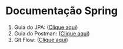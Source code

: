 # Documentação Spring



1. Guia do JPA: (<a href="https://github.com/rafaelq80/Spring/blob/main/ebook/guia_jpa.pdf">Clique aqui</a>)
2. Guia do Postman: (<a href="https://github.com/rafaelq80/Spring/blob/main/sts/postman_01.pdf">Clique aqui</a>)
3. Git Flow: (<a href="https://github.com/rafaelq80/Spring/blob/main/sts/git_flow.pdf">Clique aqui</a>)

